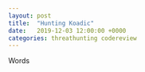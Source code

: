 ```yaml
---
layout: post
title:  "Hunting Koadic"
date:   2019-12-03 12:00:00 +0000
categories: threathunting codereview
---
```


Words
